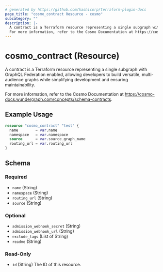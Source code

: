```yaml
---
# generated by https://github.com/hashicorp/terraform-plugin-docs
page_title: "cosmo_contract Resource - cosmo"
subcategory: ""
description: |-
  A contract is a Terraform resource representing a single subgraph with GraphQL Federation enabled, allowing developers to build versatile, multi-audience graphs while simplifying development and ensuring maintainability.
  For more information, refer to the Cosmo Documentation at https://cosmo-docs.wundergraph.com/concepts/schema-contracts.
---
```


# cosmo_contract (Resource)

A contract is a Terraform resource representing a single subgraph with GraphQL Federation enabled, allowing developers to build versatile, multi-audience graphs while simplifying development and ensuring maintainability. 

For more information, refer to the Cosmo Documentation at https://cosmo-docs.wundergraph.com/concepts/schema-contracts.

## Example Usage

```terraform
resource "cosmo_contract" "test" {
  name        = var.name
  namespace   = var.namespace
  source      = var.source_graph_name
  routing_url = var.routing_url
}
```

<!-- schema generated by tfplugindocs -->
## Schema

### Required

- `name` (String)
- `namespace` (String)
- `routing_url` (String)
- `source` (String)

### Optional

- `admission_webhook_secret` (String)
- `admission_webhook_url` (String)
- `exclude_tags` (List of String)
- `readme` (String)

### Read-Only

- `id` (String) The ID of this resource.
